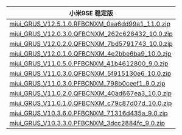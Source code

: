| 小米9SE  稳定版    |
| ---- |
| [miui_GRUS_V12.5.1.0.RFBCNXM_0aa6dd99a1_11.0.zip](https://hugeota.d.miui.com/V12.5.1.0.RFBCNXM/miui_GRUS_V12.5.1.0.RFBCNXM_0aa6dd99a1_11.0.zip)    |
| [miui_GRUS_V12.0.3.0.QFBCNXM_262c628432_10.0.zip](https://hugeota.d.miui.com/V12.0.3.0.QFBCNXM/miui_GRUS_V12.0.3.0.QFBCNXM_262c628432_10.0.zip)    |
| [miui_GRUS_V12.0.2.0.QFBCNXM_7bd5791743_10.0.zip](https://hugeota.d.miui.com/V12.0.2.0.QFBCNXM/miui_GRUS_V12.0.2.0.QFBCNXM_7bd5791743_10.0.zip)    |
| [miui_GRUS_V12.0.1.0.QFBCNXM_4e2bbe6ba9_10.0.zip](https://hugeota.d.miui.com/V12.0.1.0.QFBCNXM/miui_GRUS_V12.0.1.0.QFBCNXM_4e2bbe6ba9_10.0.zip)    |
| [miui_GRUS_V11.0.5.0.PFBCNXM_41b4612800_9.0.zip](https://hugeota.d.miui.com/V11.0.5.0.PFBCNXM/miui_GRUS_V11.0.5.0.PFBCNXM_41b4612800_9.0.zip)    |
| [miui_GRUS_V11.0.3.0.QFBCNXM_5f915130e6_10.0.zip](https://hugeota.d.miui.com/V11.0.3.0.QFBCNXM/miui_GRUS_V11.0.3.0.QFBCNXM_5f915130e6_10.0.zip)    |
| [miui_GRUS_V11.0.3.0.PFBCNXM_798b0ceef1_9.0.zip](https://hugeota.d.miui.com/V11.0.3.0.PFBCNXM/miui_GRUS_V11.0.3.0.PFBCNXM_798b0ceef1_9.0.zip)    |
| [miui_GRUS_V11.0.2.0.QFBCNXM_40ad667ea3_10.0.zip](https://hugeota.d.miui.com/V11.0.2.0.QFBCNXM/miui_GRUS_V11.0.2.0.QFBCNXM_40ad667ea3_10.0.zip)    |
| [miui_GRUS_V11.0.1.0.QFBCNXM_c79c87d07d_10.0.zip](https://hugeota.d.miui.com/V11.0.1.0.QFBCNXM/miui_GRUS_V11.0.1.0.QFBCNXM_c79c87d07d_10.0.zip)    |
| [miui_GRUS_V10.3.6.0.PFBCNXM_71316d435a_9.0.zip](https://hugeota.d.miui.com/V10.3.6.0.PFBCNXM/miui_GRUS_V10.3.6.0.PFBCNXM_71316d435a_9.0.zip)    |
| [miui_GRUS_V10.3.3.0.PFBCNXM_3dcc2884fc_9.0.zip](https://hugeota.d.miui.com/V10.3.3.0.PFBCNXM/miui_GRUS_V10.3.3.0.PFBCNXM_3dcc2884fc_9.0.zip)    |
